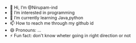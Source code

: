 - 👋 Hi, I’m @Nirupam-ind
- 👀 I’m interested in programming
- 🌱 I’m currently learning Java,python 
- 📫 How to reach me through my github id
- 😄 Pronouns: ...
- ⚡ Fun fact: don't know wheter going in right direction or not

<!---
Nirupam-ind/Nirupam-ind is a ✨ special ✨ repository because its `README.md` (this file) appears on your GitHub profile.
You can click the Preview link to take a look at your changes.
--->

